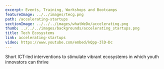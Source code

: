 ```yaml
---
excerpt: Events, Training, Workshops and Bootcamps
featureImage: ../../images/tecg.png
path: /accelerating-startups
sectionImage: ../../../images/whatWeDo/accelerating.png
thumb: ../../../images/backgrounds/accelerating_startups.png
title: Tech Ecosystems
link: accelerating-startups
video: https://www.youtube.com/embed/kQpp-3lD-Dc
---
```

Short ICT-led interventions to stimulate vibrant ecosystems in which youth innovators can thrive